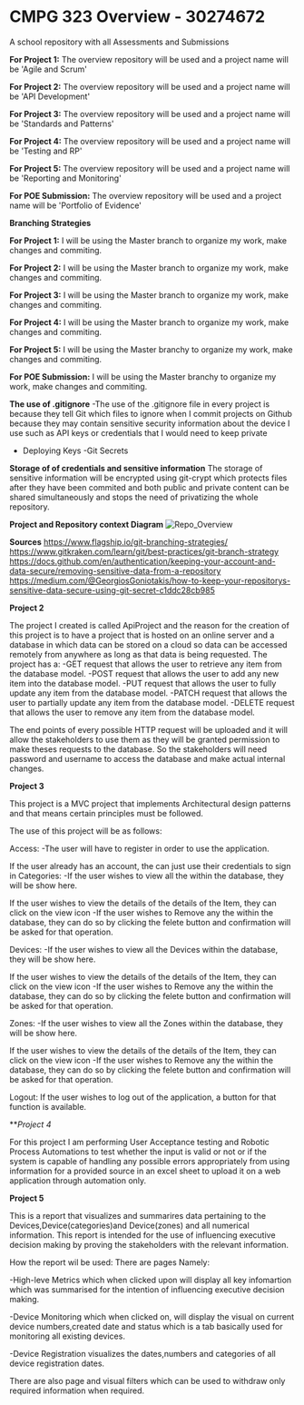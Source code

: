 # CMPG 323 Overview - 30274672
A school repository with all Assessments and Submissions

**For Project 1:** The overview repository will be used and a project name will be 'Agile and Scrum' 

**For Project 2:** The overview repository will be used and a project name will be 'API Development'

**For Project 3:** The overview repository will be used and a project name will be 'Standards and Patterns'

**For Project 4:** The overview repository will be used and a project name will be 'Testing and RP'

**For Project 5:** The overview repository will be used and a project name will be 'Reporting and Monitoring'

**For POE Submission:** The overview repository will be used and a project name will be 'Portfolio of Evidence'



**Branching Strategies**

**For Project 1:** I will be using the Master branch to organize my work, make changes and commiting.

**For Project 2:** I will be using the Master branch to organize my work, make changes and commiting.

**For Project 3:** I will be using the Master branch to organize my work, make changes and commiting.

**For Project 4:** I will be using the Master branch to organize my work, make changes and commiting.

**For Project 5:** I will be using the Master branchy to organize my work, make changes and commiting.

**For POE Submission:** I will be using the Master branchy to organize my work, make changes and commiting.


**The use of .gitignore**
-The use of the .gitignore file in every project is because they tell Git which files to ignore when I commit
projects on Github because they may contain sensitive security information about the device I use such as API keys or
credentials that I would need to keep private
- Deploying Keys
-Git Secrets

**Storage of of credentials and sensitive information**
The storage of sensitive information will be encrypted using git-crypt which protects files after they have been
commited and both public and private content can be shared simultaneously and stops the need of privatizing the whole repository.

**Project and Repository context Diagram**
![Repo_Overview](https://user-images.githubusercontent.com/61312229/185389258-10efee87-7188-4dad-be06-e7a18d6f9d0c.png)



**Sources**
https://www.flagship.io/git-branching-strategies/
https://www.gitkraken.com/learn/git/best-practices/git-branch-strategy
https://docs.github.com/en/authentication/keeping-your-account-and-data-secure/removing-sensitive-data-from-a-repository
https://medium.com/@GeorgiosGoniotakis/how-to-keep-your-repositorys-sensitive-data-secure-using-git-secret-c1ddc28cb985



**Project 2**

The project I created is called ApiProject and the reason for the creation of this project is to have a project that is hosted on an online server and a database in which data can be stored on a cloud so data can be accessed remotely from anywhere as long as that data is being requested. The project has a: -GET request that allows the user to retrieve any item from the database model. -POST request that allows the user to add any new item into the database model. -PUT request that allows the user to fully update any item from the database model. -PATCH request that allows the user to partially update any item from the database model. -DELETE request that allows the user to remove any item from the database model.

The end points of every possible HTTP request will be uploaded and it will allow the stakeholders to use them as they will be granted permission to make theses requests to the database. So the stakeholders will need password and username to access the database and make actual internal changes.

**Project 3**

This project is a MVC project that implements Architectural design patterns and that means certain principles must be followed.

The use of this project will be as follows:

Access: -The user will have to register in order to use the application.

If the user already has an account, the can just use their credentials to sign in
Categories: -If the user wishes to view all the within the database, they will be show here.

If the user wishes to view the details of the details of the Item, they can click on the view icon
-If the user wishes to Remove any the within the database, they can do so by clicking the felete button and confirmation will be asked for that operation.

Devices: -If the user wishes to view all the Devices within the database, they will be show here.

If the user wishes to view the details of the details of the Item, they can click on the view icon
-If the user wishes to Remove any the within the database, they can do so by clicking the felete button and confirmation will be asked for that operation.

Zones: -If the user wishes to view all the Zones within the database, they will be show here.

If the user wishes to view the details of the details of the Item, they can click on the view icon
-If the user wishes to Remove any the within the database, they can do so by clicking the felete button and confirmation will be asked for that operation.

Logout: If the user wishes to log out of the application, a button for that function is available.

***Project 4*

For this project I am performing User Acceptance testing and Robotic Process Automations to test whether the input is valid or not
or if the system is capable of handling any possible errors appropriately from using information for a provided source in an excel
sheet to upload it on a web application through automation only.


**Project 5**

This is a report that visualizes and summarires data pertaining to the Devices,Device(categories)and Device(zones) and all numerical information. This report is intended for the use of influencing executive decision making by proving the stakeholders with the relevant information.

How the report wil be used: There are pages Namely:

-High-leve Metrics which when clicked upon will display all key infomartion which was summarised for the intention of influencing executive decision making.

-Device Monitoring which when clicked on, will display the visual on current device numbers,created date and status which is a tab basically used for monitoring all existing devices.

-Device Registration visualizes the dates,numbers and categories of all device registration dates.

There are also page and visual filters which can be used to withdraw only required information when required.

